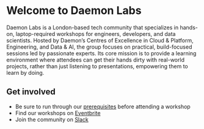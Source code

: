 # Welcome to Daemon Labs

Daemon Labs is a London-based tech community that specializes in hands-on, laptop-required workshops for engineers, developers, and data scientists.
Hosted by Daemon’s Centres of Excellence in Cloud & Platform, Engineering, and Data & AI, the group focuses on practical, build-focused sessions led by passionate experts.
Its core mission is to provide a learning environment where attendees can get their hands dirty with real-world projects, rather than just listening to presentations, empowering them to learn by doing.

## Get involved

- Be sure to run through our [prerequisites](https://github.com/daemon-labs-resources/prerequisites/blob/main/README.md) before attending a workshop
- Find our workshops on [Eventbrite](https://daemon-labs.eventbrite.com)
- Join the community on [Slack](https://daemon-labs.slack.com/join/shared_invite/zt-3e3cdbmis-V7B96g2Ty1INqaSVswfZjQ#/shared-invite/email)

